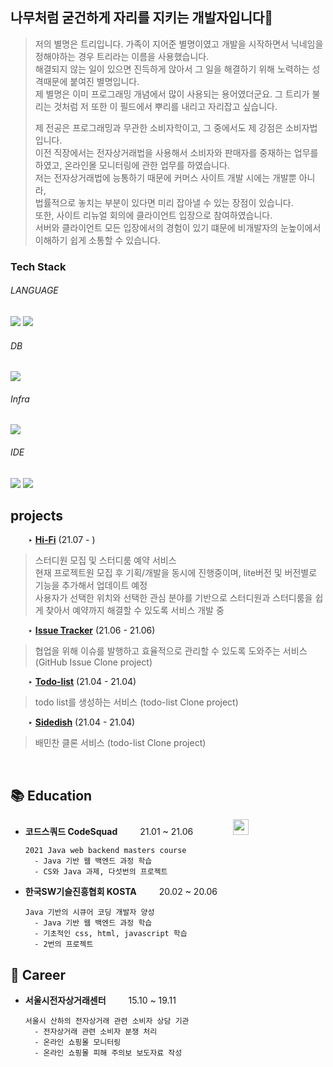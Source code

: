 

## 나무처럼 굳건하게 자리를 지키는 개발자입니다🌲

> 저의 별명은 트리입니다. 가족이 지어준 별명이였고 개발을 시작하면서 닉네임을 정해야하는 경우 트리라는 이름을 사용했습니다.  
> 해결되지 않는 일이 있으면 진득하게 앉아서 그 일을 해결하기 위해 노력하는 성격때문에 붙여진 별명입니다.   
> 제 별명은 이미 프로그래밍 개념에서 많이 사용되는 용어였더군요. 그 트리가 불리는 것처럼 저 또한 이 필드에서 뿌리를 내리고 자리잡고 싶습니다.   
> 
> 제 전공은 프로그래밍과 무관한 소비자학이고, 그 중에서도 제 강점은 소비자법입니다.  
> 이전 직장에서는 전자상거래법을 사용해서 소비자와 판매자를 중재하는 업무를 하였고, 온라인몰 모니터링에 관한 업무를 하였습니다.    
> 저는 전자상거래법에 능통하기 때문에 커머스 사이트 개발 시에는 개발뿐 아니라,   
> 법률적으로 놓치는 부분이 있다면 미리 잡아낼 수 있는 장점이 있습니다.   
> 또한, 사이트 리뉴얼 회의에 클라이언트 입장으로 참여하였습니다.   
> 서버와 클라이언트 모든 입장에서의 경험이 있기 떄문에 비개발자의 눈높이에서 이해하기 쉽게 소통할 수 있습니다.   

### Tech Stack

###### LANGUAGE
<p>
    <img src="https://img.shields.io/badge/Java-FFA01E?style=flat-square&logo=Java&logoColor=white"/>
    <img src="https://img.shields.io/badge/Spring Boot-6DB33F?style=flat-square&logo=springboot&logoColor=white"/>
</p>

###### DB

<p>
    <img src="https://img.shields.io/badge/MySQL-4479A1?style=flat-square&logo=mysql&logoColor=white"/>
</p>

###### Infra

<p>
    <img src="https://img.shields.io/badge/Amazon AWS-232F3E?style=flat-square&logo=amazon AWS&logoColor=white"/>
</p>

###### IDE

<p>
    <img src="https://img.shields.io/badge/IntelliJ IDEA-000000?style=flat-square&logo=IntelliJ IDEA&logoColor=white"/>
    <img src="https://img.shields.io/badge/Eclipse IDE-2C2255?style=flat-square&logo=Eclipse IDE&logoColor=white"/>
</p>


## projects

&emsp;&emsp;‣ **[Hi-Fi](github.com/hi-Fi-Club/BE)** (21.07 - )

> 스터디원 모집 및 스터디룸 예약 서비스      
> 현재 프로젝트원 모집 후 기획/개발을 동시에 진행중이며, lite버전 및 버전별로 기능을 추가해서 업데이트 예정   
> 사용자가 선택한 위치와 선택한 관심 분야를 기반으로 스터디원과 스터디룸을 쉽게 찾아서 예약까지 해결할 수 있도록 서비스 개발 중

&emsp;&emsp;‣ **[Issue Tracker](https://github.com/choitree/issue-tracker)** (21.06 - 21.06) 

> 협업을 위해 이슈를 발행하고 효율적으로 관리할 수 있도록 도와주는 서비스 (GitHub Issue Clone project)

&emsp;&emsp;‣ **[Todo-list](https://github.com/choitree/todo-list)** (21.04 - 21.04)

> todo list를 생성하는 서비스 (todo-list Clone project) 

&emsp;&emsp;‣ **[Sidedish](https://github.com/choitree/sidedish)** (21.04 - 21.04)

> 배민찬 클론 서비스 (todo-list Clone project) 
 
 
<br>
  

## 📚 Education

- **코드스쿼드 CodeSquad** &emsp;&emsp; 21.01 ~ 21.06 &emsp;&emsp;&emsp;&emsp; <img src = "https://user-images.githubusercontent.com/69139242/130542507-d85ce4e2-cae2-4e68-a733-8bf63c5228c0.png" height="25"> <br>

      2021 Java web backend masters course
        - Java 기반 웹 백엔드 과정 학습
        - CS와 Java 과제, 다섯번의 프로젝트

- **한국SW기슬진흥협회 KOSTA** &emsp;&emsp; 20.02 ~ 20.06 &emsp;&emsp;&emsp;&emsp; <br>

      Java 기반의 시큐어 코딩 개발자 양성
        - Java 기반 웹 백엔드 과정 학습
        - 기초적인 css, html, javascript 학습
        - 2번의 프로젝트
 
## 🏢 Career

* **서울시전자상거래센터** &emsp;&emsp; 15.10 ~ 19.11 &emsp;&emsp;&emsp;&emsp; <br>


      서울시 산하의 전자상거래 관련 소비자 상담 기관
        - 전자상거래 관련 소비자 분쟁 처리
        - 온라인 쇼핑몰 모니터링
        - 온라인 쇼핑몰 피해 주의보 보도자료 작성
      
